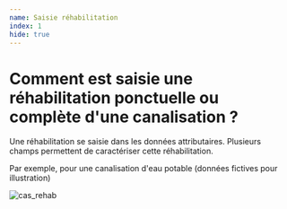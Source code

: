 ```yaml
---
name: Saisie réhabilitation
index: 1
hide: true
---
```


# Comment est saisie une réhabilitation ponctuelle ou complète d'une canalisation ?

Une réhabilitation se saisie dans les données attributaires. Plusieurs champs permettent de caractériser cette réhabilitation.

Par exemple, pour une canalisation d'eau potable (données fictives pour illustration)

![cas_rehab](/images/modele/rehabilitation_attributs.png)
